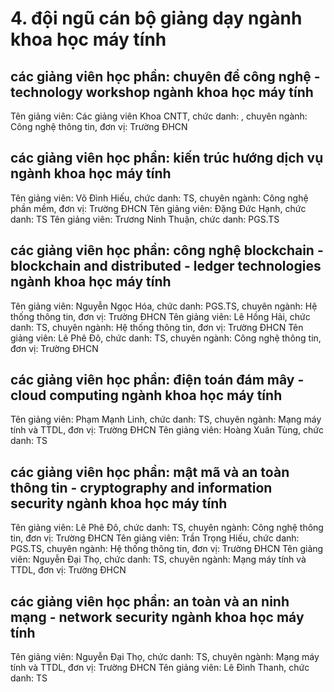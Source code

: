 # 4. đội ngũ cán bộ giảng dạy ngành khoa học máy tính
## các giảng viên học phần: chuyên đề công nghệ - technology workshop ngành khoa học máy tính
Tên giảng viên: Các giảng viên Khoa CNTT, chức danh: , chuyên ngành: Công nghệ thông tin, đơn vị: Trường ĐHCN
## các giảng viên học phần: kiến trúc hướng dịch vụ ngành khoa học máy tính
Tên giảng viên: Võ Đình Hiếu, chức danh: TS, chuyên ngành: Công nghệ phần mềm, đơn vị: Trường ĐHCN
Tên giảng viên: Đặng Đức Hạnh, chức danh: TS
Tên giảng viên: Trương Ninh Thuận, chức danh: PGS.TS
## các giảng viên học phần: công nghệ blockchain - blockchain and distributed - ledger technologies ngành khoa học máy tính
Tên giảng viên: Nguyễn Ngọc Hóa, chức danh: PGS.TS, chuyên ngành: Hệ thống thông tin, đơn vị: Trường ĐHCN
Tên giảng viên: Lê Hồng Hải, chức danh: TS, chuyên ngành: Hệ thống thông tin, đơn vị: Trường ĐHCN
Tên giảng viên: Lê Phê Đô, chức danh: TS, chuyên ngành: Công nghệ thông tin, đơn vị: Trường ĐHCN
## các giảng viên học phần: điện toán đám mây - cloud computing ngành khoa học máy tính
Tên giảng viên: Phạm Mạnh Linh, chức danh: TS, chuyên ngành: Mạng máy tính và TTDL, đơn vị: Trường ĐHCN
Tên giảng viên: Hoàng Xuân Tùng, chức danh: TS
## các giảng viên học phần: mật mã và an toàn thông tin - cryptography and information security ngành khoa học máy tính
Tên giảng viên: Lê Phê Đô, chức danh: TS, chuyên ngành: Công nghệ thông tin, đơn vị: Trường ĐHCN
Tên giảng viên: Trần Trọng Hiếu, chức danh: PGS.TS, chuyên ngành: Hệ thống thông tin, đơn vị: Trường ĐHCN
Tên giảng viên: Nguyễn Đại Thọ, chức danh: TS, chuyên ngành: Mạng máy tính và TTDL, đơn vị: Trường ĐHCN
## các giảng viên học phần: an toàn và an ninh mạng - network security ngành khoa học máy tính
Tên giảng viên: Nguyễn Đại Thọ, chức danh: TS, chuyên ngành: Mạng máy tính và TTDL, đơn vị: Trường ĐHCN
Tên giảng viên: Lê Đình Thanh, chức danh: TS
